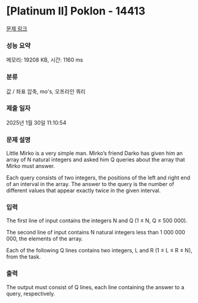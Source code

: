 # [Platinum II] Poklon - 14413 

[문제 링크](https://www.acmicpc.net/problem/14413) 

### 성능 요약

메모리: 19208 KB, 시간: 1160 ms

### 분류

값 / 좌표 압축, mo's, 오프라인 쿼리

### 제출 일자

2025년 1월 30일 11:10:54

### 문제 설명

<p>Little Mirko is a very simple man. Mirko’s friend Darko has given him an array of N natural integers and asked him Q queries about the array that Mirko must answer.</p>

<p>Each query consists of two integers, the positions of the left and right end of an interval in the array. The answer to the query is the number of different values that appear exactly twice in the given interval.</p>

### 입력 

 <p>The first line of input contains the integers N and Q (1 ≤ N, Q ≤ 500 000).</p>

<p>The second line of input contains N natural integers less than 1 000 000 000, the elements of the array.</p>

<p>Each of the following Q lines contains two integers, L and R (1 ≤ L ≤ R ≤ N), from the task.</p>

### 출력 

 <p>The output must consist of Q lines, each line containing the answer to a query, respectively.</p>

